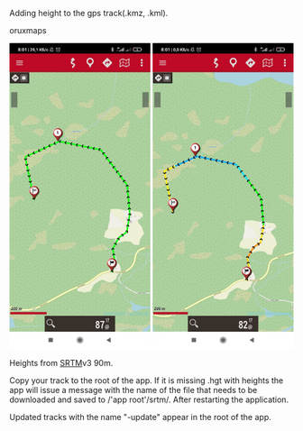 Adding height to the gps track(.kmz, .kml).

oruxmaps

<img src="/Image/before.jpg" width="250"> <img src="/Image/after.jpg" width="250">

Heights from [SRTM](https://en.wikipedia.org/wiki/Shuttle_Radar_Topography_Mission)v3 90m.

Copy your track to the root of the app.
If it is missing .hgt with heights the app will issue a message with the name of the file that needs to be downloaded and saved to /'app root'/srtm/. 
After restarting the application. 

Updated tracks with the name "-update" appear in the root of the app.

